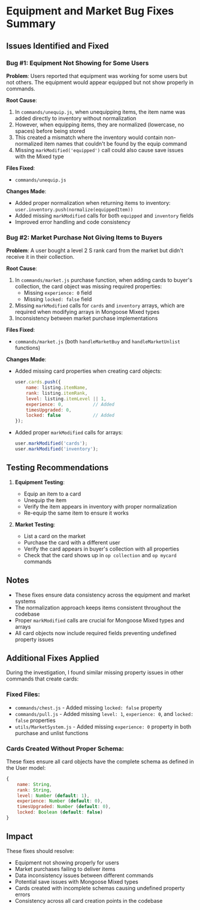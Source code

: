 # Equipment and Market Bug Fixes Summary

## Issues Identified and Fixed

### Bug #1: Equipment Not Showing for Some Users

**Problem**: Users reported that equipment was working for some users but not others. The equipment would appear equipped but not show properly in commands.

**Root Cause**: 
1. In `commands/unequip.js`, when unequipping items, the item name was added directly to inventory without normalization
2. However, when equipping items, they are normalized (lowercase, no spaces) before being stored
3. This created a mismatch where the inventory would contain non-normalized item names that couldn't be found by the equip command
4. Missing `markModified('equipped')` call could also cause save issues with the Mixed type

**Files Fixed**:
- `commands/unequip.js`

**Changes Made**:
- Added proper normalization when returning items to inventory: `user.inventory.push(normalize(equippedItem))`
- Added missing `markModified` calls for both `equipped` and `inventory` fields
- Improved error handling and code consistency

### Bug #2: Market Purchase Not Giving Items to Buyers

**Problem**: A user bought a level 2 S rank card from the market but didn't receive it in their collection.

**Root Cause**:
1. In `commands/market.js` purchase function, when adding cards to buyer's collection, the card object was missing required properties:
   - Missing `experience: 0` field
   - Missing `locked: false` field
2. Missing `markModified` calls for `cards` and `inventory` arrays, which are required when modifying arrays in Mongoose Mixed types
3. Inconsistency between market purchase implementations

**Files Fixed**:
- `commands/market.js` (both `handleMarketBuy` and `handleMarketUnlist` functions)

**Changes Made**:
- Added missing card properties when creating card objects:
  ```javascript
  user.cards.push({
      name: listing.itemName,
      rank: listing.itemRank,
      level: listing.itemLevel || 1,
      experience: 0,           // Added
      timesUpgraded: 0,
      locked: false            // Added
  });
  ```
- Added proper `markModified` calls for arrays:
  ```javascript
  user.markModified('cards');
  user.markModified('inventory');
  ```

## Testing Recommendations

1. **Equipment Testing**:
   - Equip an item to a card
   - Unequip the item
   - Verify the item appears in inventory with proper normalization
   - Re-equip the same item to ensure it works

2. **Market Testing**:
   - List a card on the market
   - Purchase the card with a different user
   - Verify the card appears in buyer's collection with all properties
   - Check that the card shows up in `op collection` and `op mycard` commands

## Notes

- These fixes ensure data consistency across the equipment and market systems
- The normalization approach keeps items consistent throughout the codebase
- Proper `markModified` calls are crucial for Mongoose Mixed types and arrays
- All card objects now include required fields preventing undefined property issues

## Additional Fixes Applied

During the investigation, I found similar missing property issues in other commands that create cards:

### Fixed Files:
- `commands/chest.js` - Added missing `locked: false` property
- `commands/pull.js` - Added missing `level: 1`, `experience: 0`, and `locked: false` properties
- `utils/MarketSystem.js` - Added missing `experience: 0` property in both purchase and unlist functions

### Cards Created Without Proper Schema:
These fixes ensure all card objects have the complete schema as defined in the User model:
```javascript
{
    name: String,
    rank: String, 
    level: Number (default: 1),
    experience: Number (default: 0),
    timesUpgraded: Number (default: 0),
    locked: Boolean (default: false)
}
```

## Impact

These fixes should resolve:
- Equipment not showing properly for users
- Market purchases failing to deliver items
- Data inconsistency issues between different commands
- Potential save issues with Mongoose Mixed types
- Cards created with incomplete schemas causing undefined property errors
- Consistency across all card creation points in the codebase
